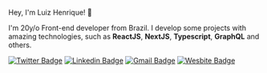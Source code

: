 Hey, I'm Luiz Henrique! 👋

I'm 20y/o Front-end developer from Brazil. I develop some projects with amazing technologies, such as **ReactJS**, **NextJS**, **Typescript**, **GraphQL** and others.

[![Twitter Badge](https://img.shields.io/badge/Twitter-1DA1F2?style=for-the-badge&logo=twitter&logoColor=white)](https://twitter.com/lui7henrique)
[![Linkedin Badge](https://img.shields.io/badge/LinkedIn-0077B5?style=for-the-badge&logo=linkedin&logoColor=white)](https://www.linkedin.com/in/luiz-henrique7/)
[![Gmail Badge](https://img.shields.io/badge/Gmail-D14836?style=for-the-badge&logo=gmail&logoColor=white)](mailto:7henrique18@gmail.com)
[![Wesbite Badge](https://img.shields.io/badge/website-000000?style=for-the-badge&logo=About.me&logoColor=white)](https://lui7henrique.com/)
